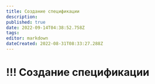 ```yaml
---
title: Создание спецификации
description: 
published: true
date: 2022-09-14T04:38:52.758Z
tags: 
editor: markdown
dateCreated: 2022-08-31T08:33:27.288Z
---
```


# !!! Создание спецификации

